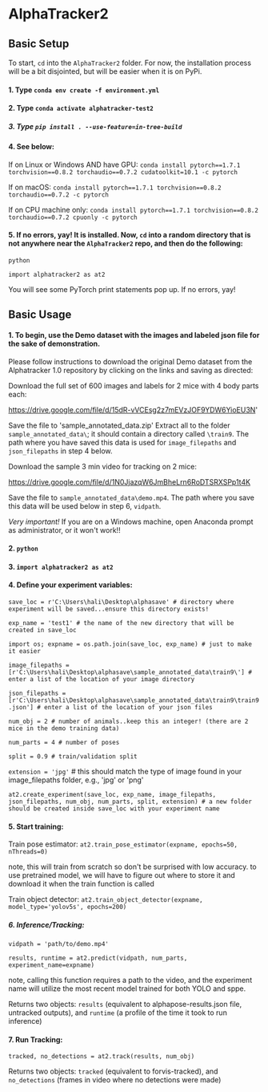 # AlphaTracker2


## Basic Setup
To start, `cd` into the `AlphaTracker2` folder. For now, the installation process will be a bit disjointed, but will be easier when it is on PyPi. 

#### 1. Type `conda env create -f environment.yml`
#### 2. Type `conda activate alphatracker-test2`
##### 3. Type `pip install . --use-feature=in-tree-build`
#### 4. See below:

   If on Linux or Windows AND have GPU: `conda install pytorch==1.7.1 torchvision==0.8.2 torchaudio==0.7.2 cudatoolkit=10.1 -c pytorch`
   
   If on macOS: `conda install pytorch==1.7.1 torchvision==0.8.2 torchaudio==0.7.2 -c pytorch`
   
   If on CPU machine only: `conda install pytorch==1.7.1 torchvision==0.8.2 torchaudio==0.7.2 cpuonly -c pytorch`
   
#### 5. If no errors, yay! It is installed. Now, `cd` into a random directory that is not anywhere near the `AlphaTracker2` repo, and then do the following:
   
   `python`
   
   `import alphatracker2 as at2`
   
   You will see some PyTorch print statements pop up. If no errors, yay!
   
   

## Basic Usage

#### 1. To begin, use the Demo dataset with the images and labeled json file for the sake of demonstration.
Please follow instructions to download the original Demo dataset from the Alphatracker 1.0 repository by clicking on the links and saving as directed:

Download the full set of 600 images and labels for 2 mice with 4 body parts each:

https://drive.google.com/file/d/15dR-vVCEsg2z7mEVzJOF9YDW6YioEU3N'

Save the file to 'sample_annotated_data.zip'
Extract all to the folder `sample_annotated_data\`; it should contain a directory called `\train9`.  The path where you have saved this data is used for `image_filepaths`  and `json_filepaths` in step 4 below.

Download the sample 3 min video for tracking on 2 mice:

https://drive.google.com/file/d/1N0JjazqW6JmBheLrn6RoDTSRXSPp1t4K

Save the file to `sample_annotated_data\demo.mp4`.  The path where you save this data will be used below in step 6, `vidpath`.

   
*Very important!* If you are on a Windows machine, open Anaconda prompt as administrator, or it won't work!!

#### 2. `python`

#### 3. `import alphatracker2 as at2`

#### 4. Define your experiment variables:

`save_loc = r'C:\Users\hali\Desktop\alphasave' # directory where experiment will be saved...ensure this directory exists!`

`exp_name = 'test1' # the name of the new directory that will be created in save_loc`

`import os; expname = os.path.join(save_loc, exp_name) # just to make it easier`

`image_filepaths = [r'C:\Users\hali\Desktop\alphasave\sample_annotated_data\train9\'] # enter a list of the location of your image directory`

`json_filepaths = [r'C:\Users\hali\Desktop\alphasave\sample_annotated_data\train9\train9.json'] # enter a list of the location of your json files`

`num_obj = 2 # number of animals..keep this an integer! (there are 2 mice in the demo training data)`

`num_parts = 4 # number of poses`

`split = 0.9 # train/validation split`

`extension = 'jpg'` # this should match the type of image found in your image_filepaths folder, e.g., 'jpg' or 'png'

`at2.create_experiment(save_loc, exp_name, image_filepaths, json_filepaths, num_obj, num_parts, split, extension) # a new folder should be created inside save_loc with your experiment name
 `


#### 5. Start training: 

Train pose estimator: `at2.train_pose_estimator(expname, epochs=50, nThreads=0)`

note, this will train from scratch so don't be surprised with low accuracy. to use pretrained model, we will have to figure out where to store it and download it when the train function is called

Train object detector: `at2.train_object_detector(expname, model_type='yolov5s', epochs=200)`

##### 6. Inference/Tracking:

`vidpath = 'path/to/demo.mp4'`

`results, runtime = at2.predict(vidpath, num_parts, experiment_name=expname)` 

note, calling this function requires a path to the video, and the experiment name will utilize the most recent model trained for both YOLO and sppe. 

Returns two objects: `results` (equivalent to alphapose-results.json file, untracked outputs), and `runtime` (a profile of the time it took to run inference)

#### 7. Run Tracking:

`tracked, no_detections = at2.track(results, num_obj)`

Returns two objects: `tracked` (equivalent to forvis-tracked), and `no_detections` (frames in video where no detections were made)



